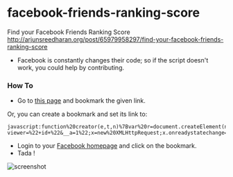 facebook-friends-ranking-score
==============================

Find your Facebook Friends Ranking Score http://arjunsreedharan.org/post/65979958297/find-your-facebook-friends-ranking-score


* Facebook is constantly changes their code; so if the script doesn't work, you could help by contributing.


### How To ##

* Go to [this page](http://code.arjunsreedharan.org/facebook-friends-ranking-score/)
and bookmark the given link.

Or, you can create a bookmark and set its link to:
```
javascript:function%20creator(e,t,n)%7Bvar%20r=document.createElement(n);r.cellspacing=%223%22;var%20i=document.createTextNode(t);r.appendChild(i);e.appendChild(r)%7Dfunction%20displayData(e)%7Bvar%20t=document.createElement(%22table%22);var%20n=document.createElement(%22thead%22);t.appendChild(n);var%20r=document.createElement(%22tr%22);creator(r,%22Name%22,%22th%22);creator(r,%22Type%22,%22th%22);creator(r,%22Score%22,%22th%22);n.appendChild(r);var%20s=document.createElement(%22tbody%22);t.appendChild(s);for(i=0;i<e.length;i++)%7Bvar%20o=e%5Bi%5D.type;var%20r=document.createElement(%22tr%22);creator(r,e%5Bi%5D%5B%22text%22%5D,%22td%22);creator(r,Object.keys(e%5Bi%5D%5B%22grammar_costs%22%5D)%5B0%5D.slice(0,-1).substring(1),%22td%22);creator(r,e%5Bi%5D%5B%22grammar_costs%22%5D%5BObject.keys(e%5Bi%5D%5B%22grammar_costs%22%5D)%5B0%5D%5D,%22td%22);s.appendChild(r)%7Ddocument.body.innerHTML=%22%22;document.body.appendChild(t)%7Did=require%28%22CurrentUserInitialData%22%29%5B%22USER_ID%22%5D%7C%7Crequire%28%22CurrentUserInitialData%22%29%5B%22ACCOUNT_ID%22%5D%7C%7Crequire%28%22Env%22%29.user%7C%7Crequire%28%22CurrentUserInitialData%22%29%5B%22id%22%5D;url=%22//www.facebook.com/ajax/typeahead/search/facebar/bootstrap/?viewer=%22+id+%22&__a=1%22;x=new%20XMLHttpRequest;x.onreadystatechange=function()%7Bif(x.readyState==4&&x.status==200)%7Bsrr=JSON.parse(x.responseText.substring(9)).payload.entries;displayData(srr)%7D%7D;x.open(%22GET%22,url,true);x.send()
```

* Login to your [Facebook homepage](http://facebook.com) and click on the bookmark.
* Tada !

![screenshot](http://icdn3.digitaltrends.com/image/name-score-625x625.png)
